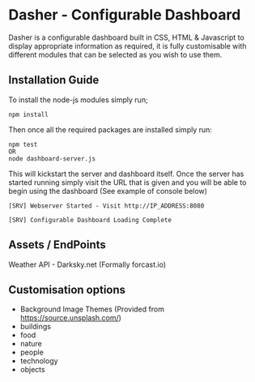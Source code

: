 # Dasher - Configurable Dashboard
Dasher is a configurable dashboard built in CSS, HTML &amp; Javascript to display appropriate information as required, it is fully customisable with different modules that can be selected as you wish to use them.

## Installation Guide
To install the node-js modules simply run;

```
npm install
```

Then once all the required packages are installed simply run:

```
npm test
OR
node dashboard-server.js
```

This will kickstart the server and dashboard itself. Once the server has started running simply visit the URL that is given and you will be able to begin using the dashboard (See example of console below)

```
[SRV] Webserver Started - Visit http://IP_ADDRESS:8080

[SRV] Configurable Dashboard Loading Complete
```

## Assets / EndPoints
Weather API - Darksky.net (Formally forcast.io)

## Customisation options
* Background Image Themes (Provided from https://source.unsplash.com/)
 * buildings
 * food
 * nature
 * people
 * technology
 * objects